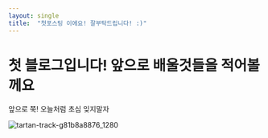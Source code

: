 ```yaml
---
layout: single
title:  "첫포스팅 이에요! 잘부탁드립니다! :)"
---
```


# 첫 블로그입니다! 앞으로 배울것들을 적어볼께요

앞으로 쭉! 오늘처럼 초심 잊지말자

 

![tartan-track-g81b8a8876_1280](C:\project\github\Soret36.github.io\images\tartan-track-g81b8a8876_1280.jpg)
